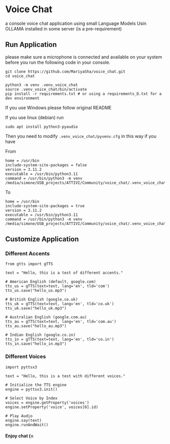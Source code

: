 # Voice Chat
a console voice chat application using small Language Models Usin OLLAMA installed in some server (is a pre-requirement)

## Run Application
please make sure a microphone is connected and available on your system before you run the following code in your console.

```
git clone https://github.com/MariyaSha/voice_chat.git
cd voice_chat

python3 -m venv .venv_voice_chat
source .venv_voice_chat/bin/activate
pip install -r requirements.txt # or using a requirements_D.txt for a dev environment
```

If you use Windows please follow original README

If you use linux (debian) run
```
sudo apt install python3-pyaudio
```


Then you need to modify  `.venv_voice_chat/pyvenv.cfg` in this way if you have

From

```
home = /usr/bin
include-system-site-packages = false
version = 3.11.2
executable = /usr/bin/python3.11
command = /usr/bin/python3 -m venv /media/simone/USB_projects/ATTIVI/Community/voice_chat/.venv_voice_chat

```

To

```
home = /usr/bin
include-system-site-packages = true
version = 3.11.2
executable = /usr/bin/python3.11
command = /usr/bin/python3 -m venv /media/simone/USB_projects/ATTIVI/Community/voice_chat/.venv_voice_chat
```



## Customize Application
### Different Accents
```
from gtts import gTTS

text = "Hello, this is a test of different accents."

# American English (default, google.com)
tts_us = gTTS(text=text, lang='en', tld='com')
tts_us.save("hello_us.mp3")

# British English (google.co.uk)
tts_uk = gTTS(text=text, lang='en', tld='co.uk')
tts_uk.save("hello_uk.mp3")

# Australian English (google.com.au)
tts_au = gTTS(text=text, lang='en', tld='com.au')
tts_au.save("hello_au.mp3")

# Indian English (google.co.in)
tts_in = gTTS(text=text, lang='en', tld='co.in')
tts_in.save("hello_in.mp3")
```

### Different Voices
```
import pyttsx3

text = "Hello, this is a test with different voices."

# Initialize the TTS engine
engine = pyttsx3.init()

# Select Voice by Index
voices = engine.getProperty('voices')
engine.setProperty('voice', voices[0].id)

# Play Audio
engine.say(text)
engine.runAndWait()
```



#### Enjoy chat (=